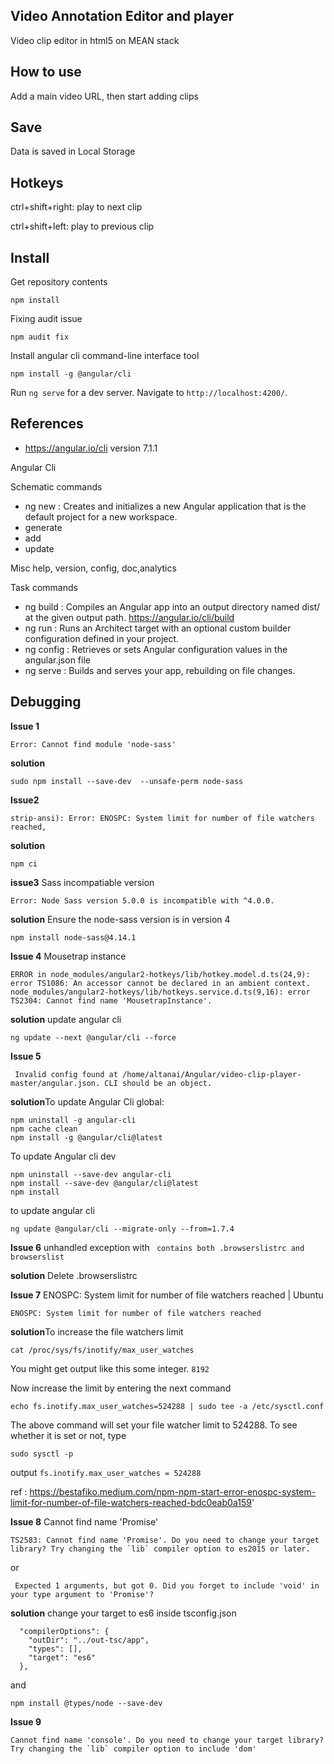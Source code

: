 ## Video Annotation Editor and player

Video clip editor in html5 on MEAN stack

## How to use

Add a main video URL, then start adding clips

## Save

Data is saved in Local Storage

## Hotkeys

ctrl+shift+right: play to next clip

ctrl+shift+left: play to previous clip

## Install

Get repository contents
```shell script
npm install
```
Fixing audit issue
```shell script
npm audit fix
```

Install angular cli command-line interface tool 
```shell script
npm install -g @angular/cli
```

Run `ng serve` for a dev server. Navigate to `http://localhost:4200/`. 

## References 

- https://angular.io/cli version 7.1.1

Angular Cli 

Schematic commands
- ng new : Creates and initializes a new Angular application that is the default project for a new workspace.
- generate 
- add
- update

Misc 
help, version, config, doc,analytics

Task commands
- ng build : Compiles an Angular app into an output directory named dist/ at the given output path. https://angular.io/cli/build
- ng run : Runs an Architect target with an optional custom builder configuration defined in your project.
- ng config : Retrieves or sets Angular configuration values in the angular.json file 
- ng serve : Builds and serves your app, rebuilding on file changes.

## Debugging 

**Issue 1**
```shell script
Error: Cannot find module 'node-sass'
```
**solution**
```shell script
sudo npm install --save-dev  --unsafe-perm node-sass
```

**Issue2**
```shell script
strip-ansi): Error: ENOSPC: System limit for number of file watchers reached,
```
**solution** 
```shell script
npm ci
```

**issue3** Sass incompatiable version
```shell script
Error: Node Sass version 5.0.0 is incompatible with ^4.0.0.
```
**solution** Ensure the node-sass version is in version 4 
```shell script
npm install node-sass@4.14.1
```

**Issue 4** Mousetrap instance
```shell script
ERROR in node_modules/angular2-hotkeys/lib/hotkey.model.d.ts(24,9): error TS1086: An accessor cannot be declared in an ambient context.
node_modules/angular2-hotkeys/lib/hotkeys.service.d.ts(9,16): error TS2304: Cannot find name 'MousetrapInstance'.
```

**solution** update angular cli
```shell script
ng update --next @angular/cli --force
```

**Issue 5** 
```shell script
 Invalid config found at /home/altanai/Angular/video-clip-player-master/angular.json. CLI should be an object.
```
**solution**To update Angular Cli global:
```shell script
npm uninstall -g angular-cli
npm cache clean 
npm install -g @angular/cli@latest
```
To update Angular cli dev
```shell script
npm uninstall --save-dev angular-cli
npm install --save-dev @angular/cli@latest
npm install
```
to update angular cli
```shell script
ng update @angular/cli --migrate-only --from=1.7.4
```

**Issue 6** unhandled exception with ` contains both .browserslistrc and browserslist`

**solution** Delete .browserslistrc

**Issue 7** ENOSPC: System limit for number of file watchers reached | Ubuntu 
```shell script
ENOSPC: System limit for number of file watchers reached 
```

**solution**To increase the file watchers limit
```shell script
cat /proc/sys/fs/inotify/max_user_watches
```
You might get output like this some integer. `8192`

Now increase the limit by entering the next command
```shell script
echo fs.inotify.max_user_watches=524288 | sudo tee -a /etc/sysctl.conf
```
The above command will set your file watcher limit to 524288. To see whether it is set or not, type
```shell script
sudo sysctl -p
```
output `fs.inotify.max_user_watches = 524288`

ref : https://bestafiko.medium.com/npm-npm-start-error-enospc-system-limit-for-number-of-file-watchers-reached-bdc0eab0a159'

**Issue 8**  Cannot find name 'Promise'
```shell script
TS2583: Cannot find name 'Promise'. Do you need to change your target library? Try changing the `lib` compiler option to es2015 or later.
```
or
```
 Expected 1 arguments, but got 0. Did you forget to include 'void' in your type argument to 'Promise'?
```

**solution** change your target to es6 inside tsconfig.json
```
  "compilerOptions": {
    "outDir": "../out-tsc/app",
    "types": [],
    "target": "es6"
  },
```

and 
```shell script
npm install @types/node --save-dev
```

**Issue 9**
```shell script
Cannot find name 'console'. Do you need to change your target library? Try changing the `lib` compiler option to include 'dom'
```